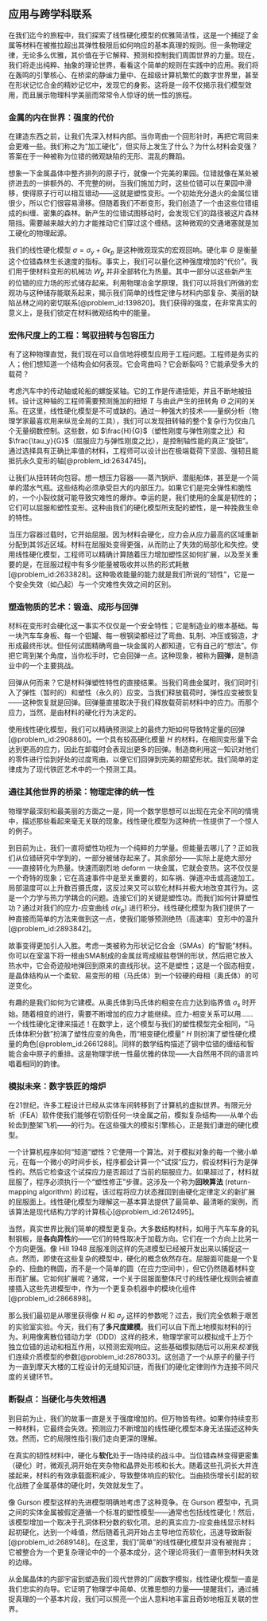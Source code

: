 ## 应用与跨学科联系

在我们迄今的旅程中，我们探索了线性硬化模型的优雅简洁性，这是一个捕捉了金属等材料在被推拉超出其弹性极限后如何响应的基本真理的规则。但一条物理定律，无论多么优雅，其价值在于它解释、预测和控制我们周围世界的力量。现在，我们将走出纯粹、抽象的理论世界，看看这个简单的规则在实践中的应用。我们将在轰鸣的引擎核心、在桥梁的静谧力量中、在超级计算机繁忙的数字世界里，甚至在形状记忆合金的精妙记忆中，发现它的身影。这将是一段不仅揭示我们模型效用，而且展示物理科学美丽而常常令人惊讶的统一性的旅程。

### 金属的内在世界：强度的代价

在建造东西之前，让我们先深入材料内部。当你弯曲一个回形针时，再把它弯回来会更难一些。我们称之为“加工硬化”，但实际上发生了什么？为什么材料会变强？答案在于一种被称为位错的微观缺陷的无形、混乱的舞蹈。

想象一下金属晶体中整齐排列的原子行，就像一个完美的果园。位错就像在某处被挤进去的一排额外的、不完整的树。当我们施加力时，这些位错可以在果园中滑移，使得原子行可以相互错动——这就是塑性变形。一个初始充分退火的金属位错很少，所以它们很容易滑移。但随着我们不断变形，我们创造了一个由这些位错组成的纠缠、密集的森林。新产生的位错试图移动时，会发现它们的路径被这片森林阻挡。需要越来越大的力才能推动它们穿过这个缠结。这种微观的交通堵塞就是加工硬化的物理起源。

我们的线性硬化模型 $\sigma = \sigma_y + \Theta \epsilon_p$ 是这种微观现实的宏观回响。硬化率 $\Theta$ 是衡量这个位错森林生长速度的指标。事实上，我们可以量化这种强度增加的“代价”。我们用于使材料变形的机械功 $W_p$ 并非全部转化为热量。其中一部分以这些新产生的位错的应力场的形式储存起来。利用物理冶金学原理，我们可以将我们所做的宏观功与这种储存能联系起来，揭示我们简单的线性定律与材料内部复杂、美丽的缺陷丛林之间的密切联系[@problem_id:139820]。我们获得的强度，在非常真实的意义上，是我们锁定在材料微观结构中的能量。

### 宏伟尺度上的工程：驾驭扭转与包容压力

有了这种物理直觉，我们现在可以自信地将模型应用于工程问题。工程师是务实的人；他们想知道一个结构会如何表现。它会弯曲吗？它会断裂吗？它能承受多大的载荷？

考虑汽车中的传动轴或轮船的螺旋桨轴。它的工作是传递扭矩，并且不断地被扭转。设计这种轴的工程师需要预测施加的扭矩 $T$ 与由此产生的扭转角 $\Theta$ 之间的关系。在这里，线性硬化模型是不可或缺的。通过一种强大的技术——量纲分析（物理学家最喜欢用来纵览全局的工具），我们可以发现扭转轴的整个复杂行为仅由几个无量纲数控制。这些数，如 $\frac{H}{G}$（塑性刚度与弹性刚度之比）和 $\frac{\tau_y}{G}$（屈服应力与弹性刚度之比），是控制轴性能的真正“旋钮”。通过选择具有正确比率值的材料，工程师可以设计出在极端载荷下坚固、强韧且能抵抗永久变形的轴[@problem_id:2634745]。

让我们从扭转转向包容。想一想压力容器——蒸汽锅炉、潜艇船体，甚至是一个简单的潜水气瓶。这些结构必须承受巨大的内部压力。如果它们是完全弹性和脆性的，一个小裂纹就可能导致灾难性的爆炸。幸运的是，我们使用的金属是韧性的；它们可以屈服和塑性变形。这种由我们的硬化模型所支配的塑性，是一种挽救生命的特性。

当压力容器过载时，它开始屈服。因为材料会硬化，应力会从应力最高的区域重新分配到其邻近区域。材料在屈服处变得更强，从而防止了失效的局部化和失控。使用线性硬化模型，工程师可以精确计算随着压力增加塑性区如何扩展，以及至关重要的是，在屈服过程中有多少能量被吸收并以热的形式耗散[@problem_id:2633828]。这种吸收能量的能力就是我们所说的“韧性”，它是一个安全失效（如凸起）与一个灾难性失效之间的区别。

### 塑造物质的艺术：锻造、成形与回弹

材料在变形时会硬化这一事实不仅仅是一个安全特性；它是制造业的根本基础。每一块汽车车身板、每一个铝罐、每一根钢梁都经过了弯曲、轧制、冲压或锻造，才形成最终形状。但任何试图精确弯曲一块金属的人都知道，它有自己的“想法”。你把它弯到某个角度，当你松手时，它会回弹一点。这种现象，被称为**回弹**，是制造业中的一个主要挑战。

回弹从何而来？它是材料弹塑性特性的直接结果。当我们弯曲金属时，我们同时引入了弹性（暂时的）和塑性（永久的）应变。当我们释放载荷时，弹性应变被恢复——这种恢复就是回弹。回弹量直接取决于我们释放载荷前材料中的应力。而那个应力，当然，是由材料的硬化行为决定的。

使用线性硬化模型，我们可以精确预测梁上的最终力矩如何导致特定量的回弹[@problem_id:2908860]。一个具有较高硬化模量 $H$ 的材料，在相同变形量下会达到更高的应力，因此在卸载时会表现出更多的回弹。制造商利用这一知识对他们的零件进行恰到好处的过度弯曲，以便它们回弹到完美的期望形状。我们简单的定律成为了现代铁匠艺术中的一个预测工具。

### 通往其他世界的桥梁：物理定律的统一性

物理学最深刻和最美丽的方面之一是，同一个数学思想可以出现在完全不同的情境中，描述那些看起来毫无关联的现象。线性硬化模型为这种统一性提供了一个惊人的例子。

到目前为止，我们一直将塑性功视为一个纯粹的力学量。但能量去哪儿了？正如我们从位错研究中学到的，一部分被储存起来了。其余部分——实际上是绝大部分——直接转化为热量。快速而剧烈地 deform 一块金属，它就会变热。这不仅仅是一个奇特的现象；它在高速事件中是至关重要的，如车祸、弹道冲击或高速加工。局部温度可以上升数百摄氏度，这反过来又可以软化材料并极大地改变其行为。这是一个力学与热力学耦合的问题。连接它们的关键是塑性功。而我们如何计算塑性功？通过对我们的应力-应变曲线 $\sigma(\epsilon_p)$ 进行积分。线性硬化模型为我们提供了一种直接而简单的方法来做到这一点，使我们能够预测绝热（高速率）变形中的温升[@problem_id:2893842]。

故事变得更加引人入胜。考虑一类被称为形状记忆合金（SMAs）的“智能”材料。你可以在室温下将一根由SMA制成的金属丝弯成椒盐卷饼的形状，然后把它放入热水中，它会奇迹般地弹回到原来的直线形状。这不是塑性；这是一个固态相变，是晶体结构从一个柔软、易变形的相（马氏体）到一个较硬的母相（奥氏体）的可逆变化。

有趣的是我们如何为它建模。从奥氏体到马氏体的相变在应力达到临界值 $\sigma_s$ 时开始。随着相变的进行，需要不断增加的应力才能继续。应力-相变关系可以用……一个线性硬化定律来描述！在数学上，这个模型与我们的塑性模型完全相同，“马氏体体积分数”扮演了塑性应变的角色，而“相变硬化模量” $H$ 则扮演了塑性硬化模量的角色[@problem_id:2661288]。同样的数学结构描述了钢中位错的缠结和智能合金中原子的重排。这是物理学统一性最优雅的体现——大自然用不同的语言吟唱着相同的韵律。

### 模拟未来：数字铁匠的熔炉

在21世纪，许多工程设计已经从实体车间转移到了计算机的虚拟世界。有限元分析（FEA）软件使我们能够在切割任何一块金属之前，模拟复杂结构——从单个齿轮齿到整架飞机——的行为。在这些强大的模拟引擎核心，正是我们谦逊的硬化模型。

一个计算机程序如何“知道”塑性？它使用一个算法。对于模拟对象的每一个微小单元，在每一个微小的时间步长，程序都会计算一个“试探”应力，假设材料行为是弹性的。然后它检查这个试探应力是否超过了当前的屈服应力。如果超过了，材料就屈服了，程序必须执行一个“塑性修正”步骤。这涉及一个称为**回映算法** (return-mapping algorithm) 的过程，该过程将应力状态推回到由硬化定律定义的新扩展的屈服面上。线性硬化模型为理解这一基本算法提供了最简单、最清晰的案例，而该算法是现代结构力学的计算核心[@problem_id:2612495]。

当然，真实世界比我们简单的模型更复杂。大多数结构材料，如用于汽车车身的轧制钢板，是**各向异性**的——它们的特性取决于加载方向。它们在一个方向上比另一个方向更强。像 Hill 1948 屈服准则这样的先进模型已经被开发出来以捕捉这一点。然而，即使在这些复杂的模型中，硬化的概念依然存在。屈服面可能是一个复杂的、扭曲的椭圆，而不是一个简单的圆（在应力空间中），但它仍然随着材料变形而扩展。它如何扩展呢？通常，一个关于屈服面整体尺寸的线性硬化规则会被直接插入这些先进模型中，作为一个更复杂机器中的模块化组件[@problem_id:2866898]。

那么我们最初是从哪里获得像 $H$ 和 $\sigma_y$ 这样的参数呢？过去，我们完全依赖于艰苦的实验室实验。今天，我们有了**多尺度建模**。我们可以自下而上地模拟材料的行为。利用像离散位错动力学（DDD）这样的技术，物理学家可以模拟成千上万个独立位错的运动和相互作用，以预测宏观响应。这些基础模拟随后可以用来*校准*我们连续介质模型的参数[@problem_id:2878033]。这创造了一个从原子的量子行为一直到摩天大楼的工程设计的无缝知识链，而我们的硬化定律则作为连接不同尺度的关键环节。

### 断裂点：当硬化与失效相遇

到目前为止，我们的故事一直是关于强度增加的。但万物皆有终。如果你持续变形一种材料，它最终会失效。预测应力不断增加的线性硬化模型本身无法描述这种失效。然而，它的局限性指引我们走向更深的理解。

在真实的韧性材料中，硬化与**软化**处于一场持续的战斗中。当位错森林变得更密集（硬化）时，微观孔洞开始在夹杂物和晶界处形核和长大。随着这些孔洞长大并连接起来，材料的有效承载面积减少，导致整体响应的软化。当由损伤增长引起的软化战胜了金属基体的硬化时，失效就发生了。

像 Gurson 模型这样的先进模型明确地考虑了这种竞争。在 Gurson 模型中，孔洞之间的实体金属被假定遵循一个标准的塑性模型——通常也包括线性硬化！然后，该模型增加一个取决于孔洞体积分数的软化项。总的真实应力-应变曲线显示材料起初硬化，达到一个峰值，然后随着孔洞开始占主导地位而软化，迅速导致断裂[@problem_id:2689148]。在这里，我们“简单”的线性硬化模型并没有被抛弃；它被整合为一个更复杂理论中的一个基本成分，这个理论将我们一直带到材料失效的边缘。

从金属晶体的内部宇宙到塑造我们现代世界的广阔数字模拟，线性硬化模型一直是我们忠实的向导。它证明了物理学中简单、优雅思想的力量——提醒我们，通过捕捉真理的一个基本片段，我们可以照亮一个出人意料地丰富且奇妙地相互关联的世界。